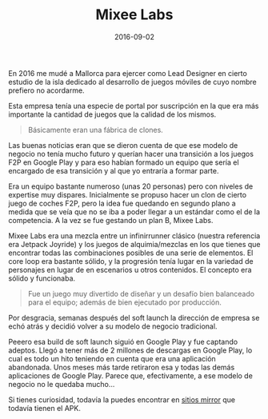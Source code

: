 ﻿---
layout: post
title: Mixee Labs
date: 2016-09-02
description: 
img: assets/img/cover/mixeelabs.png
video: ejIKTm7GKWg
tags: [Postmortems]
words: 3 minutos
status: published
---

En 2016 me mudé a Mallorca para ejercer como Lead Designer en cierto estudio de la isla dedicado al desarrollo de juegos móviles de cuyo nombre prefiero no acordarme.

Esta empresa tenía una especie de portal por suscripción en la que era más importante la cantidad de juegos que la calidad de los mismos.

<blockquote>Básicamente eran una fábrica de clones.</blockquote>

Las buenas noticias eran que se dieron cuenta de que ese modelo de negocio no tenía mucho futuro y querían hacer una transición a los juegos F2P en Google Play y para eso habían formado un equipo que sería el encargado de esa transición y al que yo entraría a formar parte.

Era un equipo bastante numeroso (unas 20 personas) pero con niveles de expertise muy dispares. Inicialmente se propuso hacer un clon de cierto juego de coches F2P, pero la idea fue quedando en segundo plano a medida que se veía que no se iba a poder llegar a un estándar como el de la competencia. A la vez se fue gestando un plan B, Mixee Labs.

Mixee Labs era una mezcla entre un infinirrunner clásico (nuestra referencia era Jetpack Joyride) y los juegos de alquimia/mezclas en los que tienes que encontrar todas las combinaciones posibles de una serie de elementos. El core loop era bastante sólido, y la progresión tenía lugar en la variedad de personajes en lugar de en escenarios u otros contenidos. El concepto era sólido y funcionaba.

<blockquote>Fue un juego muy divertido de diseñar y un desafío bien balanceado para el equipo; además de bien ejecutado por producción.</blockquote>

Por desgracia, semanas después del soft launch la dirección de empresa se echó atrás y decidió volver a su modelo de negocio tradicional.

Peeero esa build de soft launch siguió en Google Play y fue captando adeptos. Llegó a tener más de 2 millones de descargas en Google Play, lo cual es todo un hito teniendo en cuenta que era una aplicación abandonada. Unos meses más tarde retiraron esa y todas las demás aplicaciones de Google Play. Parece que, efectivamente, a ese modelo de negocio no le quedaba mucho...

Si tienes curiosidad, todavía la puedes encontrar en [sitios mirror](https://www.google.com/search?q=mixee+labs+apk&rlz=1C1CHBF_esES840ES840&oq=mixee+labs+apk&aqs=chrome..69i57j0l3.2163j1j7&sourceid=chrome&ie=UTF-8) que todavía tienen el APK.